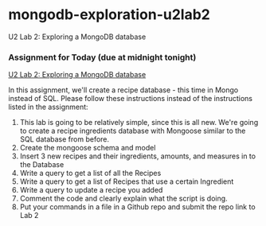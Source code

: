 # mongodb-exploration-u2lab2
U2 Lab 2: Exploring a MongoDB database

### Assignment for Today (due at midnight tonight)

[U2 Lab 2: Exploring a MongoDB database](https://skilledkc.valor.training/mod/assign/view.php?id=11657)

In this assignment, we'll create a recipe database - this time in Mongo instead of SQL.  Please follow these instructions instead of the instructions listed in the assignment:

1. This lab is going to be relatively simple, since this is all new. We're going to create a recipe ingredients database with Mongoose similar to the SQL database from before.
2. Create the mongoose schema and model
7. Insert 3 new recipes and their ingredients, amounts, and measures in to the Database
8. Write a query to get a list of all the Recipes
9. Write a query to get a list of Recipes that use a certain Ingredient
10. Write a query to update a recipe you added
7. Comment the code and clearly explain what the script is doing.
8. Put your  commands in a file in a Github repo and submit the repo link to Lab 2

